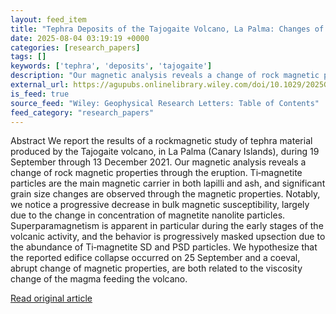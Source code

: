 ```yaml
---
layout: feed_item
title: "Tephra Deposits of the Tajogaite Volcano, La Palma: Changes of Magnetic Properties Through the 2021 Eruption"
date: 2025-08-04 03:19:19 +0000
categories: [research_papers]
tags: []
keywords: ['tephra', 'deposits', 'tajogaite']
description: "Our magnetic analysis reveals a change of rock magnetic properties through the eruption"
external_url: https://agupubs.onlinelibrary.wiley.com/doi/10.1029/2025GL116443?af=R
is_feed: true
source_feed: "Wiley: Geophysical Research Letters: Table of Contents"
feed_category: "research_papers"
---
```


Abstract We report the results of a rockmagnetic study of tephra material produced by the Tajogaite volcano, in La Palma (Canary Islands), during 19 September through 13 December 2021. Our magnetic analysis reveals a change of rock magnetic properties through the eruption. Ti‐magnetite particles are the main magnetic carrier in both lapilli and ash, and significant grain size changes are observed through the magnetic properties. Notably, we notice a progressive decrease in bulk magnetic susceptibility, largely due to the change in concentration of magnetite nanolite particles. Superparamagnetism is apparent in particular during the early stages of the volcanic activity, and the behavior is progressively masked upsection due to the abundance of Ti‐magnetite SD and PSD particles. We hypothesize that the reported edifice collapse occurred on 25 September and a coeval, abrupt change of magnetic properties, are both related to the viscosity change of the magma feeding the volcano.

[Read original article](https://agupubs.onlinelibrary.wiley.com/doi/10.1029/2025GL116443?af=R)
